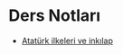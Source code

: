 # Ders Notları

- [Atatürk ilkeleri ve inkılap](./Ders%20Notlar%C4%B1/Atat%C3%BCrk%20ilkeleri%20ve%20ink%C4%B1lap.pdf)
